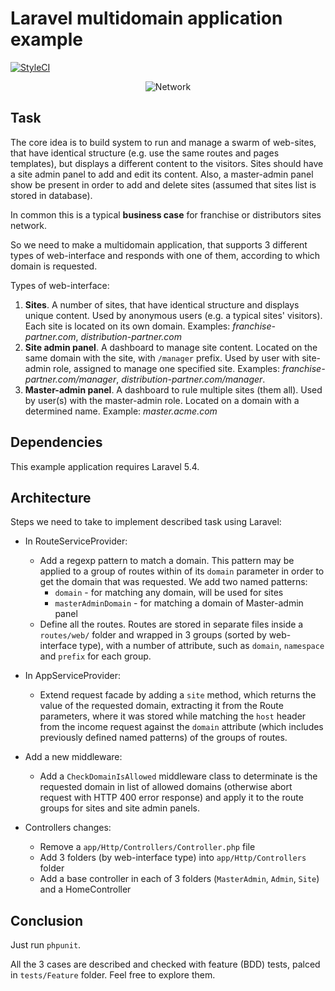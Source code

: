 # Laravel multidomain application example

[![StyleCI](https://styleci.io/repos/91909521/shield?branch=master)](https://styleci.io/repos/91909521)

<p align="center">
    <img src="https://cloud.githubusercontent.com/assets/8015372/26286018/eb47b438-3e63-11e7-9606-fd0277775a02.png?raw=true" alt="Network"/>
</p>

## Task

The core idea is to build system to run and manage a swarm of web-sites, that
have identical structure (e.g. use the same routes and pages templates), but
displays a different content to the visitors. Sites should have a site admin
panel to add and edit its content. Also, a master-admin panel show be present
in order to add and delete sites (assumed that sites list is stored in
database).

In common this is a typical **business case** for franchise or distributors sites
network.

So we need to make a multidomain application, that supports 3 different types
of web-interface and responds with one of them, according to which domain is
requested.

Types of web-interface:

1. **Sites**. A number of sites, that have identical structure and displays unique
content. Used by anonymous users (e.g. a typical sites' visitors). Each site is
located on its own domain. Examples: _franchise-partner.com_,
_distribution-partner.com_
2. **Site admin panel**. A dashboard to manage site content. Located on the same
domain with the site, with `/manager` prefix. Used by user with site-admin
role, assigned to manage one specified site. Examples:
_franchise-partner.com/manager_, _distribution-partner.com/manager_.
3. **Master-admin panel**. A dashboard to rule multiple sites (them all). Used by 
user(s) with the master-admin role. Located on a domain with a determined name.
Example: _master.acme.com_


## Dependencies

This example application requires Laravel 5.4.


## Architecture

Steps we need to take to implement described task using Laravel:

- In RouteServiceProvider:
    - Add a regexp pattern to match a domain. This pattern may be applied to a
group of routes within of its `domain` parameter in order to get the domain
that was requested. We add two named patterns:
        - `domain` - for matching any domain, will be used for sites
        - `masterAdminDomain` - for matching a domain of Master-admin panel
    - Define all the routes. Routes are stored in separate files inside a
`routes/web/` folder and wrapped in 3 groups (sorted by web-interface type),
with a number of attribute, such as `domain`, `namespace` and `prefix` for each
group.

- In AppServiceProvider:
    - Extend request facade by adding a `site` method, which returns the value
of the requested domain, extracting it from the Route parameters, where it was
stored while matching the `host` header from the income request against the
`domain` attribute (which includes previously defined named patterns) of the
groups of routes.

- Add a new middleware:
    - Add a `CheckDomainIsAllowed` middleware class to determinate is the
requested domain in list of allowed domains (otherwise abort request with HTTP
400 error response) and apply it to the route groups for sites and site admin
panels.

- Controllers changes:
    - Remove a `app/Http/Controllers/Controller.php` file
    - Add 3 folders (by web-interface type) into `app/Http/Controllers` folder
    - Add a base controller in each of 3 folders (`MasterAdmin`, `Admin`,
`Site`) and a HomeController


## Conclusion

Just run `phpunit`.

All the 3 cases are described and checked with feature (BDD) tests, palced in
`tests/Feature` folder. Feel free to explore them.

